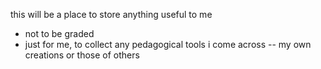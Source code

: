 this will be a place to store anything useful to me

* not to be graded
* just for me, to collect any pedagogical tools i come across -- my own creations or those of others


